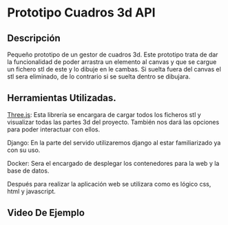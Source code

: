 # Prototipo Cuadros 3d API
## Descripción
Pequeño prototipo de un gestor de cuadros 3d. Este prototipo trata de dar la funcionalidad de poder arrastra un elemento al canvas y que se cargue un fichero stl de este y lo dibuje en le cambas. Si suelta fuera del canvas el stl sera eliminado, de lo contrario si se suelta dentro se dibujara. 

## Herramientas Utilizadas. 
 [Three.js](https://threejs.org/): Esta librería se encargara de cargar todos los ficheros stl y visualizar todas las partes 3d del proyecto. También nos dará las opciones para poder interactuar con ellos. 

Django: En la parte del servido utilizaremos django al estar familiarizado ya con su uso.

Docker: Sera el encargado de desplegar los contenedores para la web y la base de datos.

Después para realizar la aplicación web se utilizara como es lógico css, html y javascript. 

## Video De Ejemplo

